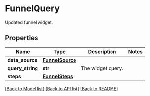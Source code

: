 # FunnelQuery

Updated funnel widget.

## Properties
Name | Type | Description | Notes
------------ | ------------- | ------------- | -------------
**data_source** | [**FunnelSource**](FunnelSource.md) |  | 
**query_string** | **str** | The widget query. | 
**steps** | [**FunnelSteps**](FunnelSteps.md) |  | 

[[Back to Model list]](README.md#documentation-for-models) [[Back to API list]](README.md#documentation-for-api-endpoints) [[Back to README]](README.md)



